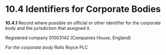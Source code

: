 # 10.4 Identifiers for Corporate Bodies

**10.4.1** Record where possible an official or other identifier for the corporate body and the jurisdiction that assigned it.

<p class="dacs-example">Registered company 01003142 (Companies House, England)</p>

<p class="dacs-example"><em>For the corporate body</em> Rolls Royce PLC</p>

